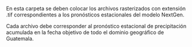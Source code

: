 En esta carpeta se deben colocar los archivos rasterizados con extensión .tif correspondientes a los pronósticos estacionales del modelo NextGen.

Cada archivo debe corresponder al pronóstico estacional de precipitación acumulada en la fecha objetivo de todo el dominio geográfico de Guatemala.

